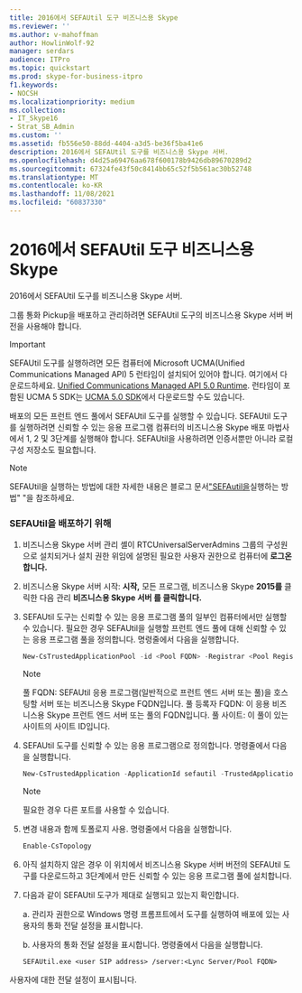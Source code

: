 ```yaml
---
title: 2016에서 SEFAUtil 도구 비즈니스용 Skype
ms.reviewer: ''
ms.author: v-mahoffman
author: HowlinWolf-92
manager: serdars
audience: ITPro
ms.topic: quickstart
ms.prod: skype-for-business-itpro
f1.keywords:
- NOCSH
ms.localizationpriority: medium
ms.collection:
- IT_Skype16
- Strat_SB_Admin
ms.custom: ''
ms.assetid: fb556e50-88dd-4404-a3d5-be36f5ba41e6
description: 2016에서 SEFAUtil 도구를 비즈니스용 Skype 서버.
ms.openlocfilehash: d4d25a69476aa678f600178b9426db89670289d2
ms.sourcegitcommit: 67324fe43f50c8414bb65c52f5b561ac30b52748
ms.translationtype: MT
ms.contentlocale: ko-KR
ms.lasthandoff: 11/08/2021
ms.locfileid: "60837330"
---
```

# <a name="deploy-the-sefautil-tool-in-skype-for-business"></a>2016에서 SEFAUtil 도구 비즈니스용 Skype
 
2016에서 SEFAUtil 도구를 비즈니스용 Skype 서버.
  
그룹 통화 Pickup을 배포하고 관리하려면 SEFAUtil 도구의 비즈니스용 Skype 서버 버전을 사용해야 합니다. 
  
> [!IMPORTANT]
> SEFAUtil 도구를 실행하려면 모든 컴퓨터에 Microsoft UCMA(Unified Communications Managed API) 5 런타임이 설치되어 있어야 합니다. 여기에서 다운로드하세요. [Unified Communications Managed API 5.0 Runtime](https://www.microsoft.com/download/details.aspx?id=47344). 런타임이 포함된 UCMA 5 SDK는 [UCMA 5.0 SDK](https://www.microsoft.com/download/details.aspx?id=47345)에서 다운로드할 수도 있습니다.
  
배포의 모든 프런트 엔드 풀에서 SEFAUtil 도구를 실행할 수 있습니다. SEFAUtil 도구를 실행하려면 신뢰할 수 있는 응용 프로그램 컴퓨터의 비즈니스용 Skype 배포 마법사에서 1, 2 및 3단계를 실행해야 합니다. SEFAUtil을 사용하려면 인증서뿐만 아니라 로컬 구성 저장소도 필요합니다.
  
> [!NOTE]
> SEFAUtil을 실행하는 방법에 대한 자세한 내용은 블로그 문서["SEFAutil을](/archive/blogs/jenstr/how-to-get-sefautil-running)실행하는 방법" "을 참조하세요. 
  
### <a name="to-deploy-sefautil"></a>SEFAUtil을 배포하기 위해

1. 비즈니스용 Skype 서버 관리 셸이 RTCUniversalServerAdmins 그룹의 구성원으로 설치되거나 설치 권한 위임에 설명된 필요한 사용자 권한으로 컴퓨터에 **로그온합니다.**
    
2. 비즈니스용 Skype 서버 시작: **시작,** 모든 프로그램, 비즈니스용 Skype **2015를** 클릭한 다음 관리 **비즈니스용 Skype 서버 를 클릭합니다.**
    
3. SEFAUtil 도구는 신뢰할 수 있는 응용 프로그램 풀의 일부인 컴퓨터에서만 실행할 수 있습니다. 필요한 경우 SEFAUtil을 실행할 프런트 엔드 풀에 대해 신뢰할 수 있는 응용 프로그램 풀을 정의합니다. 명령줄에서 다음을 실행합니다.
    
   ```powershell
   New-CsTrustedApplicationPool -id <Pool FQDN> -Registrar <Pool Registrar FQDN> -site Site:<Pool Site>
   ```
    > [!NOTE]
    > 풀 FQDN: SEFAUtil 응용 프로그램(일반적으로 프런트 엔드 서버 또는 풀)을 호스팅할 서버 또는 비즈니스용 Skype FQDN입니다.
    > 풀 등록자 FQDN: 이 응용 비즈니스용 Skype 프런트 엔드 서버 또는 풀의 FQDN입니다.
    > 풀 사이트: 이 풀이 있는 사이트의 사이트 ID입니다.

4. SEFAUtil 도구를 신뢰할 수 있는 응용 프로그램으로 정의합니다. 명령줄에서 다음을 실행합니다.
    
   ```powershell
   New-CsTrustedApplication -ApplicationId sefautil -TrustedApplicationPoolFqdn <Pool FQDN>  -Port 7489
   ```

    > [!NOTE]
    > 필요한 경우 다른 포트를 사용할 수 있습니다. 
  
5. 변경 내용과 함께 토폴로지 사용. 명령줄에서 다음을 실행합니다.
    
   ```powershell
   Enable-CsTopology
   ```

6. 아직 설치하지 않은 경우 이 위치에서 비즈니스용 Skype 서버 버전의 SEFAUtil 도구를 [](https://www.microsoft.com/download/details.aspx?id=52631)다운로드하고 3단계에서 만든 신뢰할 수 있는 응용 프로그램 풀에 설치합니다.
    
7. 다음과 같이 SEFAUtil 도구가 제대로 실행되고 있는지 확인합니다. 
    
    a. 관리자 권한으로 Windows 명령 프롬프트에서 도구를 실행하여 배포에 있는 사용자의 통화 전달 설정을 표시합니다.
    
    b. 사용자의 통화 전달 설정을 표시합니다. 명령줄에서 다음을 실행합니다.
    
   ```console
   SEFAUtil.exe <user SIP address> /server:<Lync Server/Pool FQDN>
   ```

사용자에 대한 전달 설정이 표시됩니다.
